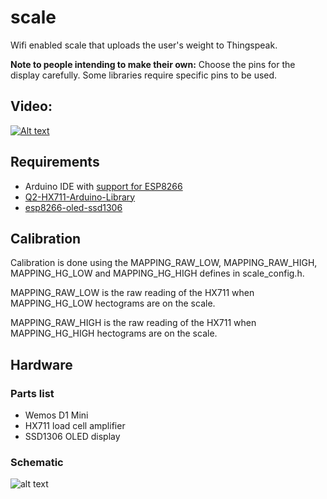 # scale
Wifi enabled scale that uploads the user's weight to Thingspeak.

**Note to people intending to make their own:** Choose the pins for the display carefully. Some libraries require specific pins to be used.

## Video:
[![Alt text](https://img.youtube.com/vi/msVoXorvrb0/0.jpg)](https://www.youtube.com/watch?v=msVoXorvrb0)

## Requirements
* Arduino IDE with [support for ESP8266](https://github.com/esp8266/Arduino)
* [Q2-HX711-Arduino-Library](https://github.com/queuetue/Q2-HX711-Arduino-Library)
* [esp8266-oled-ssd1306](https://github.com/squix78/esp8266-oled-ssd1306)

## Calibration
Calibration is done using the MAPPING_RAW_LOW, MAPPING_RAW_HIGH, MAPPING_HG_LOW and MAPPING_HG_HIGH defines in scale_config.h.

MAPPING_RAW_LOW is the raw reading of the HX711 when MAPPING_HG_LOW hectograms are on the scale.

MAPPING_RAW_HIGH is the raw reading of the HX711 when MAPPING_HG_HIGH hectograms are on the scale.

## Hardware

### Parts list
* Wemos D1 Mini
* HX711 load cell amplifier
* SSD1306 OLED display

### Schematic
![alt text](https://moreillon.duckdns.org/projects/iot/images/scale_schematic.png)


